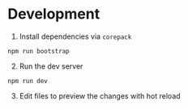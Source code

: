 # Development

1. Install dependencies via `corepack`

```
npm run bootstrap
```

2. Run the dev server

```
npm run dev
```

3. Edit files to preview the changes with hot reload
